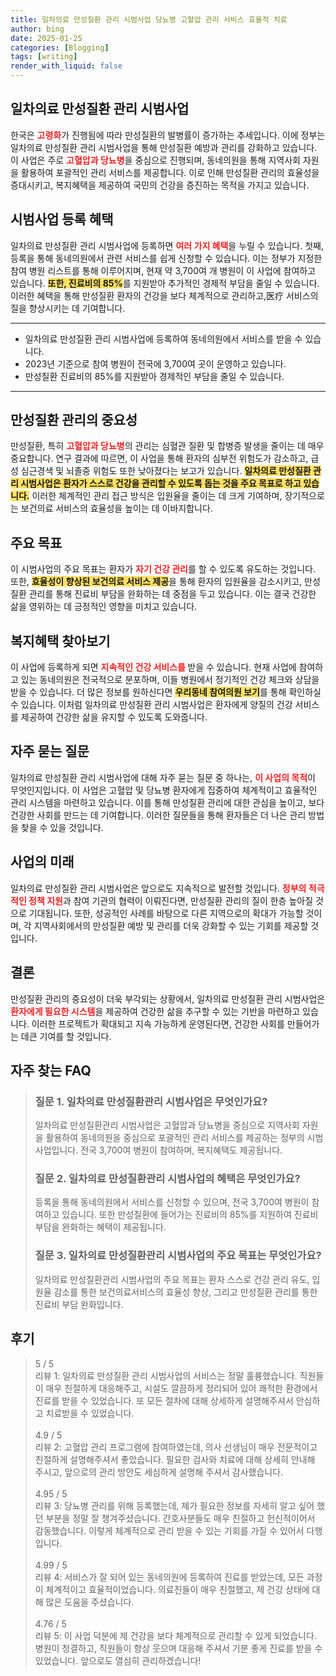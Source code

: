 ```yaml
---
title: 일차의료 만성질환 관리 시범사업 당뇨병 고혈압 관리 서비스 효율적 치료
author: bing
date: 2025-01-25
categories: [Blogging]
tags: [writing]
render_with_liquid: false
---
```



<h2 id='일차의료_만성질환_관리_시범사업'>일차의료 만성질환 관리 시범사업</h2>

<p>한국은 <b><span style="color: #ee2323;">고령화</span></b>가 진행됨에 따라 만성질환의 발병률이 증가하는 추세입니다. 이에 정부는 일차의료 만성질환 관리 시범사업을 통해 만성질환 예방과 관리를 강화하고 있습니다. 이 사업은 주로 <b><span style="color: #ee2323;">고혈압과 당뇨병</span></b>을 중심으로 진행되며, 동네의원을 통해 지역사회 자원을 활용하여 포괄적인 관리 서비스를 제공합니다. 이로 인해 만성질환 관리의 효율성을 증대시키고, 복지혜택을 제공하여 국민의 건강을 증진하는 목적을 가지고 있습니다.</p>

<h2 id='시범사업_등록_혜택'>시범사업 등록 혜택</h2>

<p>일차의료 만성질환 관리 시범사업에 등록하면 <b><span style="color: #ee2323;">여러 가지 혜택</span></b>을 누릴 수 있습니다. 첫째, 등록을 통해 동네의원에서 관련 서비스를 쉽게 신청할 수 있습니다. 이는 정부가 지정한 참여 병원 리스트를 통해 이루어지며, 현재 약 3,700여 개 병원이 이 사업에 참여하고 있습니다. <b><span style="background-color: #ffe066;">또한, 진료비의 85%</span></b>를 지원받아 추가적인 경제적 부담을 줄일 수 있습니다. 이러한 혜택을 통해 만성질환 환자의 건강을 보다 체계적으로 관리하고,医疗 서비스의 질을 향상시키는 데 기여합니다.</p>

<hr />

<ul>
    <li>일차의료 만성질환 관리 시범사업에 등록하여 동네의원에서 서비스를 받을 수 있습니다.</li>
    <li>2023년 기준으로 참여 병원이 전국에 3,700여 곳이 운영하고 있습니다.</li>
    <li>만성질환 진료비의 85%를 지원받아 경제적인 부담을 줄일 수 있습니다.</li>
</ul>

<hr />

<h2 id='만성질환_관리의_중요성'>만성질환 관리의 중요성</h2>

<p>만성질환, 특히 <b><span style="color: #ee2323;">고혈압과 당뇨병</span></b>의 관리는 심혈관 질환 및 합병증 발생을 줄이는 데 매우 중요합니다. 연구 결과에 따르면, 이 사업을 통해 환자의 심부전 위험도가 감소하고, 급성 심근경색 및 뇌졸중 위험도 또한 낮아졌다는 보고가 있습니다. <b><span style="background-color: #ffe066;">일차의료 만성질환 관리 시범사업은 환자가 스스로 건강을 관리할 수 있도록 돕는 것을 주요 목표로 하고 있습니다.</span></b> 이러한 체계적인 관리 접근 방식은 입원율을 줄이는 데 크게 기여하며, 장기적으로는 보건의료 서비스의 효율성을 높이는 데 이바지합니다.</p>

<h2 id='주요목표'>주요 목표</h2>

<p>이 시범사업의 주요 목표는 환자가 <b><span style="color: #ee2323;">자기 건강 관리</span></b>를 할 수 있도록 유도하는 것입니다. 또한, <b><span style="background-color: #ffe066;">효율성이 향상된 보건의료 서비스 제공</span></b>을 통해 환자의 입원율을 감소시키고, 만성질환 관리를 통해 진료비 부담을 완화하는 데 중점을 두고 있습니다. 이는 결국 건강한 삶을 영위하는 데 긍정적인 영향을 미치고 있습니다.</p>

<h2 id='복지혜택_찾아보기'>복지혜택 찾아보기</h2>

<p>이 사업에 등록하게 되면 <b><span style="color: #ee2323;">지속적인 건강 서비스를 </span></b>받을 수 있습니다. 현재 사업에 참여하고 있는 동네의원은 전국적으로 분포하며, 이들 병원에서 정기적인 건강 체크와 상담을 받을 수 있습니다. 더 많은 정보를 원하신다면 <b><span style="background-color: #ffe066;">우리동네 참여의원 보기</span></b>를 통해 확인하실 수 있습니다. 이처럼 일차의료 만성질환 관리 시범사업은 환자에게 양질의 건강 서비스를 제공하여 건강한 삶을 유지할 수 있도록 도와줍니다.</p>

<h2 id='자주_묻는_질문'>자주 묻는 질문</h2>

<p>일차의료 만성질환 관리 시범사업에 대해 자주 묻는 질문 중 하나는, <b><span style="color: #ee2323;">이 사업의 목적</span></b>이 무엇인지입니다. 이 사업은 고혈압 및 당뇨병 환자에게 집중하여 체계적이고 효율적인 관리 시스템을 마련하고 있습니다. 이를 통해 만성질환 관리에 대한 관심을 높이고, 보다 건강한 사회를 만드는 데 기여합니다. 이러한 질문들을 통해 환자들은 더 나은 관리 방법을 찾을 수 있을 것입니다.</p>

<h2 id='사업의_미래'>사업의 미래</h2>

<p>일차의료 만성질환 관리 시범사업은 앞으로도 지속적으로 발전할 것입니다. <b><span style="color: #ee2323;">정부의 적극적인 정책 지원</span></b>과 참여 기관의 협력이 이뤄진다면, 만성질환 관리의 질이 한층 높아질 것으로 기대됩니다. 또한, 성공적인 사례를 바탕으로 다른 지역으로의 확대가 가능할 것이며, 각 지역사회에서의 만성질환 예방 및 관리를 더욱 강화할 수 있는 기회를 제공할 것입니다.</p>

<h2 id='결론'>결론</h2>

<p>만성질환 관리의 중요성이 더욱 부각되는 상황에서, 일차의료 만성질환 관리 시범사업은 <b><span style="color: #ee2323;">환자에게 필요한 시스템</span></b>을 제공하여 건강한 삶을 추구할 수 있는 기반을 마련하고 있습니다. 이러한 프로젝트가 확대되고 지속 가능하게 운영된다면, 건강한 사회를 만들어가는 데큰 기여를 할 것입니다.</p>


<h2 id='자주_찾는_FAQ'>자주 찾는 FAQ</h2>
<div itemscope="" itemtype="https://schema.org/FAQPage"> 
<blockquote> 
<div itemscope="" itemprop="mainEntity" itemtype="https://schema.org/Question"> 
<h3 itemprop="name">질문 1. 일차의료 만성질환관리 시범사업은 무엇인가요?</h3> 
<div itemscope="" itemprop="acceptedAnswer" itemtype="https://schema.org/Answer"> 
<span itemprop="text"> 
<p>일차의료 만성질환관리 시범사업은 고혈압과 당뇨병을 중심으로 지역사회 자원을 활용하여 동네의원을 중심으로 포괄적인 관리 서비스를 제공하는 정부의 시범사업입니다. 전국 3,700여 병원이 참여하며, 복지혜택도 제공됩니다.</p> 
</span> 
</div> 
</div> 

<div itemscope="" itemprop="mainEntity" itemtype="https://schema.org/Question"> 
<h3 itemprop="name">질문 2. 일차의료 만성질환관리 시범사업의 혜택은 무엇인가요?</h3> 
<div itemscope="" itemprop="acceptedAnswer" itemtype="https://schema.org/Answer"> 
<span itemprop="text"> 
<p>등록을 통해 동네의원에서 서비스를 신청할 수 있으며, 전국 3,700여 병원이 참여하고 있습니다. 또한 만성질환에 들어가는 진료비의 85%를 지원하여 진료비 부담을 완화하는 혜택이 제공됩니다.</p> 
</span> 
</div> 
</div> 

<div itemscope="" itemprop="mainEntity" itemtype="https://schema.org/Question"> 
<h3 itemprop="name">질문 3. 일차의료 만성질환관리 시범사업의 주요 목표는 무엇인가요?</h3> 
<div itemscope="" itemprop="acceptedAnswer" itemtype="https://schema.org/Answer"> 
<span itemprop="text"> 
<p>일차의료 만성질환관리 시범사업의 주요 목표는 환자 스스로 건강 관리 유도, 입원율 감소를 통한 보건의료서비스의 효율성 향상, 그리고 만성질환 관리를 통한 진료비 부담 완화입니다.</p> 
</span> 
</div> 
</div> 

</blockquote> 
</div>
<h2 id='후기'>후기</h2>
<div itemscope itemtype="https://schema.org/Product">
  <blockquote>
  <div itemprop="review" itemscope itemtype="https://schema.org/Review">
      <div itemprop="reviewRating" itemscope itemtype="https://schema.org/Rating"> <span itemprop="ratingValue">5</span> / <span itemprop="bestRating">5</span> </div>
      <span itemprop="reviewBody">리뷰 1: 일차의료 만성질환 관리 시범사업의 서비스는 정말 훌륭했습니다. 직원들이 매우 친절하게 대응해주고, 시설도 깔끔하게 정리되어 있어 쾌적한 환경에서 진료를 받을 수 있었습니다. 또 모든 절차에 대해 상세하게 설명해주셔서 안심하고 치료받을 수 있었습니다.</span>
  </div>
  <br>
  <div itemprop="review" itemscope itemtype="https://schema.org/Review">
      <div itemprop="reviewRating" itemscope itemtype="https://schema.org/Rating"> <span itemprop="ratingValue">4.9</span> / <span itemprop="bestRating">5</span> </div>
      <span itemprop="reviewBody">리뷰 2: 고혈압 관리 프로그램에 참여하였는데, 의사 선생님이 매우 전문적이고 친절하게 설명해주셔서 좋았습니다. 필요한 검사와 치료에 대해 상세히 안내해 주시고, 앞으로의 관리 방안도 세심하게 설명해 주셔서 감사했습니다.</span>
  </div>
  <br>
  <div itemprop="review" itemscope itemtype="https://schema.org/Review">
      <div itemprop="reviewRating" itemscope itemtype="https://schema.org/Rating"> <span itemprop="ratingValue">4.95</span> / <span itemprop="bestRating">5</span> </div>
      <span itemprop="reviewBody">리뷰 3: 당뇨병 관리를 위해 등록했는데, 제가 필요한 정보를 자세히 알고 싶어 했던 부분을 정말 잘 챙겨주셨습니다. 간호사분들도 매우 친절하고 헌신적이어서 감동했습니다. 이렇게 체계적으로 관리 받을 수 있는 기회를 가질 수 있어서 다행입니다.</span>
  </div>
  <br>
  <div itemprop="review" itemscope itemtype="https://schema.org/Review">
      <div itemprop="reviewRating" itemscope itemtype="https://schema.org/Rating"> <span itemprop="ratingValue">4.99</span> / <span itemprop="bestRating">5</span> </div>
      <span itemprop="reviewBody">리뷰 4: 서비스가 잘 되어 있는 동네의원에 등록하여 진료를 받았는데, 모든 과정이 체계적이고 효율적이었습니다. 의료진들이 매우 친절했고, 제 건강 상태에 대해 많은 도움을 주셨습니다.</span>
  </div>
  <br>
  <div itemprop="review" itemscope itemtype="https://schema.org/Review">
      <div itemprop="reviewRating" itemscope itemtype="https://schema.org/Rating"> <span itemprop="ratingValue">4.76</span> / <span itemprop="bestRating">5</span> </div>
      <span itemprop="reviewBody">리뷰 5: 이 사업 덕분에 제 건강을 보다 체계적으로 관리할 수 있게 되었습니다. 병원이 청결하고, 직원들이 항상 웃으며 대응해 주셔서 기분 좋게 진료를 받을 수 있었습니다. 앞으로도 열심히 관리하겠습니다!</span>
  </div>
  </blockquote>
</div>
